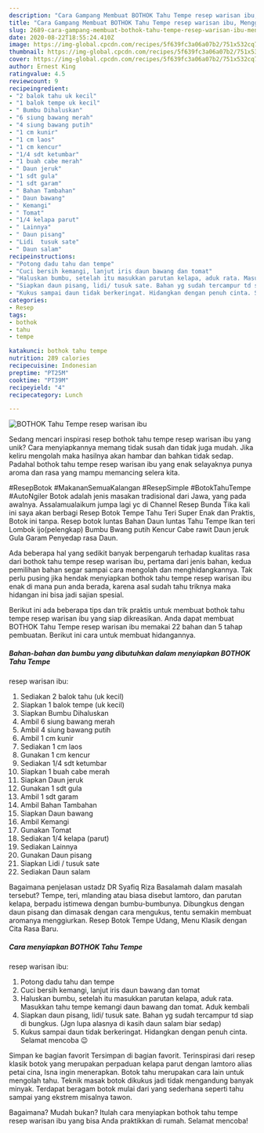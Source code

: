 ```yaml
---
description: "Cara Gampang Membuat BOTHOK Tahu Tempe resep warisan ibu, Menggugah Selera"
title: "Cara Gampang Membuat BOTHOK Tahu Tempe resep warisan ibu, Menggugah Selera"
slug: 2689-cara-gampang-membuat-bothok-tahu-tempe-resep-warisan-ibu-menggugah-selera
date: 2020-08-22T18:55:24.410Z
image: https://img-global.cpcdn.com/recipes/5f639fc3a06a07b2/751x532cq70/bothok-tahu-tempe-resep-warisan-ibu-foto-resep-utama.jpg
thumbnail: https://img-global.cpcdn.com/recipes/5f639fc3a06a07b2/751x532cq70/bothok-tahu-tempe-resep-warisan-ibu-foto-resep-utama.jpg
cover: https://img-global.cpcdn.com/recipes/5f639fc3a06a07b2/751x532cq70/bothok-tahu-tempe-resep-warisan-ibu-foto-resep-utama.jpg
author: Ernest King
ratingvalue: 4.5
reviewcount: 9
recipeingredient:
- "2 balok tahu uk kecil"
- "1 balok tempe uk kecil"
- " Bumbu Dihaluskan"
- "6 siung bawang merah"
- "4 siung bawang putih"
- "1 cm kunir"
- "1 cm laos"
- "1 cm kencur"
- "1/4 sdt ketumbar"
- "1 buah cabe merah"
- " Daun jeruk"
- "1 sdt gula"
- "1 sdt garam"
- " Bahan Tambahan"
- " Daun bawang"
- " Kemangi"
- " Tomat"
- "1/4 kelapa parut"
- " Lainnya"
- " Daun pisang"
- "Lidi  tusuk sate"
- " Daun salam"
recipeinstructions:
- "Potong dadu tahu dan tempe"
- "Cuci bersih kemangi, lanjut iris daun bawang dan tomat"
- "Haluskan bumbu, setelah itu masukkan parutan kelapa, aduk rata. Masukkan tahu tempe kemangi daun bawang dan tomat. Aduk kembali"
- "Siapkan daun pisang, lidi/ tusuk sate. Bahan yg sudah tercampur td siap di bungkus. (Jgn lupa alasnya di kasih daun salam biar sedap)"
- "Kukus sampai daun tidak berkeringat. Hidangkan dengan penuh cinta. Selamat mencoba 😉"
categories:
- Resep
tags:
- bothok
- tahu
- tempe

katakunci: bothok tahu tempe 
nutrition: 289 calories
recipecuisine: Indonesian
preptime: "PT25M"
cooktime: "PT39M"
recipeyield: "4"
recipecategory: Lunch

---
```



![BOTHOK Tahu Tempe
resep warisan ibu](https://img-global.cpcdn.com/recipes/5f639fc3a06a07b2/751x532cq70/bothok-tahu-tempe-resep-warisan-ibu-foto-resep-utama.jpg)

Sedang mencari inspirasi resep bothok tahu tempe
resep warisan ibu yang unik? Cara menyiapkannya memang tidak susah dan tidak juga mudah. Jika keliru mengolah maka hasilnya akan hambar dan bahkan tidak sedap. Padahal bothok tahu tempe
resep warisan ibu yang enak selayaknya punya aroma dan rasa yang mampu memancing selera kita.

#ResepBotok #MakananSemuaKalangan #ResepSimple #BotokTahuTempe #AutoNgiler Botok adalah jenis masakan tradisional dari Jawa, yang pada awalnya. Assalamualaikum jumpa lagi yc di Channel Resep Bunda Tika kali ini saya akan berbagi Resep Botok Tempe Tahu Teri Super Enak dan Praktis, Botok ini tanpa. Resep botok luntas Bahan Daun luntas Tahu Tempe Ikan teri Lombok ijo(pelengkap) Bumbu Bwang putih Kencur Cabe rawit Daun jeruk Gula Garam Penyedap rasa Daun.

Ada beberapa hal yang sedikit banyak berpengaruh terhadap kualitas rasa dari bothok tahu tempe
resep warisan ibu, pertama dari jenis bahan, kedua pemilihan bahan segar sampai cara mengolah dan menghidangkannya. Tak perlu pusing jika hendak menyiapkan bothok tahu tempe
resep warisan ibu enak di mana pun anda berada, karena asal sudah tahu triknya maka hidangan ini bisa jadi sajian spesial.


Berikut ini ada beberapa tips dan trik praktis untuk membuat bothok tahu tempe
resep warisan ibu yang siap dikreasikan. Anda dapat membuat BOTHOK Tahu Tempe
resep warisan ibu memakai 22 bahan dan 5 tahap pembuatan. Berikut ini cara untuk membuat hidangannya.

<!--inarticleads1-->

##### Bahan-bahan dan bumbu yang dibutuhkan dalam menyiapkan BOTHOK Tahu Tempe
resep warisan ibu:

1. Sediakan 2 balok tahu (uk kecil)
1. Siapkan 1 balok tempe (uk kecil)
1. Siapkan  Bumbu Dihaluskan
1. Ambil 6 siung bawang merah
1. Ambil 4 siung bawang putih
1. Ambil 1 cm kunir
1. Sediakan 1 cm laos
1. Gunakan 1 cm kencur
1. Sediakan 1/4 sdt ketumbar
1. Siapkan 1 buah cabe merah
1. Siapkan  Daun jeruk
1. Gunakan 1 sdt gula
1. Ambil 1 sdt garam
1. Ambil  Bahan Tambahan
1. Siapkan  Daun bawang
1. Ambil  Kemangi
1. Gunakan  Tomat
1. Sediakan 1/4 kelapa (parut)
1. Sediakan  Lainnya
1. Gunakan  Daun pisang
1. Siapkan Lidi / tusuk sate
1. Sediakan  Daun salam


Bagaimana penjelasan ustadz DR Syafiq Riza Basalamah dalam masalah tersebut? Tempe, teri, mlanding atau biasa disebut lamtoro, dan parutan kelapa, berpadu istimewa dengan bumbu-bumbunya. Dibungkus dengan daun pisang dan dimasak dengan cara mengukus, tentu semakin membuat aromanya menggiurkan. Resep Botok Tempe Udang, Menu Klasik dengan Cita Rasa Baru. 

<!--inarticleads2-->

##### Cara menyiapkan BOTHOK Tahu Tempe
resep warisan ibu:

1. Potong dadu tahu dan tempe
1. Cuci bersih kemangi, lanjut iris daun bawang dan tomat
1. Haluskan bumbu, setelah itu masukkan parutan kelapa, aduk rata. Masukkan tahu tempe kemangi daun bawang dan tomat. Aduk kembali
1. Siapkan daun pisang, lidi/ tusuk sate. Bahan yg sudah tercampur td siap di bungkus. (Jgn lupa alasnya di kasih daun salam biar sedap)
1. Kukus sampai daun tidak berkeringat. Hidangkan dengan penuh cinta. Selamat mencoba 😉


Simpan ke bagian favorit Tersimpan di bagian favorit. Terinspirasi dari resep klasik botok yang merupakan perpaduan kelapa parut dengan lamtoro alias petai cina, Isna ingin menerapkan. Botok tahu merupakan cara lain untuk mengolah tahu. Teknik masak botok dikukus jadi tidak mengandung banyak minyak. Terdapat beragam botok mulai dari yang sederhana seperti tahu sampai yang ekstrem misalnya tawon. 

Bagaimana? Mudah bukan? Itulah cara menyiapkan bothok tahu tempe
resep warisan ibu yang bisa Anda praktikkan di rumah. Selamat mencoba!
